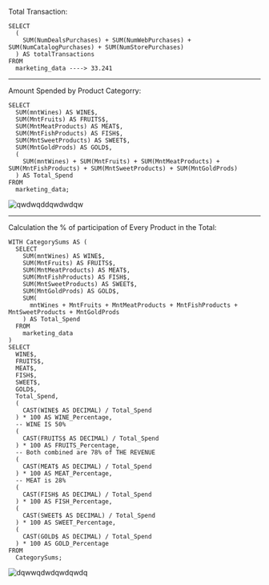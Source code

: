 Total Transaction:

```
SELECT 
  (
    SUM(NumDealsPurchases) + SUM(NumWebPurchases) + SUM(NumCatalogPurchases) + SUM(NumStorePurchases)
  ) AS totalTransactions 
FROM 
  marketing_data ----> 33.241

```
---

Amount Spended by Product Categorry:

```
SELECT 
  SUM(mntWines) AS WINE$, 
  SUM(MntFruits) AS FRUITS$, 
  SUM(MntMeatProducts) AS MEAT$, 
  SUM(MntFishProducts) AS FISH$, 
  SUM(MntSweetProducts) AS SWEET$, 
  SUM(MntGoldProds) AS GOLD$, 
  (
    SUM(mntWines) + SUM(MntFruits) + SUM(MntMeatProducts) + SUM(MntFishProducts) + SUM(MntSweetProducts) + SUM(MntGoldProds)
  ) AS Total_Spend 
FROM 
  marketing_data;

```
![qwdwqddqwdwdqw](https://github.com/mfernandezcean/Marketing_Campaign_Results/assets/105746149/3214361e-df53-47e6-85fe-2a39020c0f36)

---

Calculation the % of participation of Every Product in the Total:

```
WITH CategorySums AS (
  SELECT 
    SUM(mntWines) AS WINE$, 
    SUM(MntFruits) AS FRUITS$, 
    SUM(MntMeatProducts) AS MEAT$, 
    SUM(MntFishProducts) AS FISH$, 
    SUM(MntSweetProducts) AS SWEET$, 
    SUM(MntGoldProds) AS GOLD$, 
    SUM(
      mntWines + MntFruits + MntMeatProducts + MntFishProducts + MntSweetProducts + MntGoldProds
    ) AS Total_Spend 
  FROM 
    marketing_data
) 
SELECT 
  WINE$, 
  FRUITS$, 
  MEAT$, 
  FISH$, 
  SWEET$, 
  GOLD$, 
  Total_Spend, 
  (
    CAST(WINE$ AS DECIMAL) / Total_Spend
  ) * 100 AS WINE_Percentage, 
  -- WINE IS 50%
  (
    CAST(FRUITS$ AS DECIMAL) / Total_Spend
  ) * 100 AS FRUITS_Percentage, 
  -- Both combined are 78% of THE REVENUE 
  (
    CAST(MEAT$ AS DECIMAL) / Total_Spend
  ) * 100 AS MEAT_Percentage, 
  -- MEAT is 28% 
  (
    CAST(FISH$ AS DECIMAL) / Total_Spend
  ) * 100 AS FISH_Percentage, 
  (
    CAST(SWEET$ AS DECIMAL) / Total_Spend
  ) * 100 AS SWEET_Percentage, 
  (
    CAST(GOLD$ AS DECIMAL) / Total_Spend
  ) * 100 AS GOLD_Percentage 
FROM 
  CategorySums;

```

![dqwwqdwdqwdqwdq](https://github.com/mfernandezcean/Marketing_Campaign_Results/assets/105746149/c7c3338a-ef41-418f-8542-1caeb42df269)
